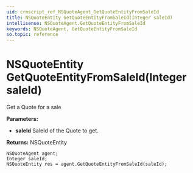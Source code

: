 ```yaml
---
uid: crmscript_ref_NSQuoteAgent_GetQuoteEntityFromSaleId
title: NSQuoteEntity GetQuoteEntityFromSaleId(Integer saleId)
intellisense: NSQuoteAgent.GetQuoteEntityFromSaleId
keywords: NSQuoteAgent, GetQuoteEntityFromSaleId
so.topic: reference
---
```


# NSQuoteEntity GetQuoteEntityFromSaleId(Integer saleId)

Get a Quote for a sale

**Parameters:**
 - **saleId** SaleId of the Quote to get.

**Returns:** NSQuoteEntity

```crmscript
NSQuoteAgent agent;
Integer saleId;
NSQuoteEntity res = agent.GetQuoteEntityFromSaleId(saleId);
```

